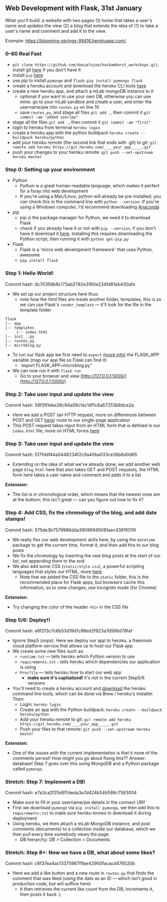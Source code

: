 ## Web Development with Flask, 31st January

What you'll build: a website with two pages (1) home that takes a user's name and updates the view (2) a blog that extends the idea of (1) to take a user's name and comment and add it to the view.

Example: https://blooming-springs-99416.herokuapp.com/

### 0-60 Real Fast

- `git clone https://github.com/danielnjoo/hackamherst_workshops.git`, install git [here](https://git-scm.com/downloads) if you don't have it
- install `pip` [here](https://pip.pypa.io/en/stable/installing/)
- use pip to install `pymongo` and `flask`: `pip install pymongo flask`
- create a heroku account and download the heroku CLI tools [here](https://devcenter.heroku.com/articles/heroku-cli#download-and-install)
- create a new heroku app, and attach a mLab mongoDB instance to it
  - optional if you want to use your own DB, otherwise you can use mine: go to your mLab sandbox and create a user, and enter the username/pw into `routes.py` on line 10 
  - save `routes.py`, and stage all files `git add .`, then commit it `git commit -am "added user/pw"`
- stage all the files `git add .`, then commit it `git commit -am "first"`
- login to heroku from terminal `heroku login`
- create a heroku app with the python buildpack `heroku create --buildpack heroku/python`
- add your heroku remote (the second link that ends with .git) to git: `git remote add heroku https://git.heroku.com/____your_app_____.git`
- push your changes to your heroku remote: `git push --set-upstream heroku master`

### Step 0: Setting up your environment

- Python
  - Python is a great human-readable language, which makes it perfect for a foray into web development
  - If you're using a Mac/Linux, python will already be pre-installed; you can check this in the command line with `python --version`. If you're using a Windows computer, I'd recommend downloading [Anaconda](https://anaconda.org/anaconda/python)
- pip
  - pip is the package manager for Python, we need it to download Flask
  - check if you already have it or not with `pip --version`, if you don't have it download it [here](https://pip.pypa.io/en/stable/installing/). Installing this requires downloading the Python script, then running it with `python get-pip.py`
- Flask
  - Flask is a 'micro web development framework' that uses Python, awesome
  - `pip install flask`

### Step 1: Hello World!
Commit hash: dc70356b8c173ab2782e3160e234fd81eb430afa

- We set up our project structure here thus:
  - note how the html files are inside another folder, templates, this is so we can use Flask's `render_template` — it'll look for the file in the template folder

```
flask
|-- app
|-- templates
     |-- index.html
|-- init__.py
|-- routes.py
|-- microblog.py
```

- To run our flask app we first need to `export` [(more info)](https://stackoverflow.com/questions/7328223/unix-export-command) the FLASK_APP variable (map our app file so Flask can find it)
  - `export FLASK_APP=microblog.py"
- We can now run it with `flask run`
  - Go to your browser and view [http://127.0.0.1:5000/](http://127.0.0.1:5000/)

### Step 2: Take user input and update the view
Commit hash: 58f391ebe26c94a09c1ec1df1c6a67253b8dce2a

- Here we add a POST (an HTTP request, more on differences between POST and GET [here](https://www.w3schools.com/tags/ref_httpmethods.asp)) route to our single-page application
- This POST request takes input from an HTML form that is defined in our `index.html` file, more on HTML forms [here](https://www.w3schools.com/html/html_forms.asp)

### Step 3: Take user input and update the view
Commit hash: 517fddf44a0448234f2c9a40ba033ce36b6d0d65

- Extending on the idea of what we've already done, we add another web page `blog.html` here that also takes GET and POST requests, the HTML form here takes a user name and comment and adds it to a list

__Extension:__
- The list is in chronological order, which means that the newest ones are at the bottom; this isn't great — can you figure out how to fix it?

### Step 4: Add CSS, fix the chronology of the blog, and add date stamps!
Commit hash: 575de3b7579986dda39096945081aec4381f01f9

- We really flex our web development skills here, by using the `datetime` package to get the current time, format it, and then add this to our blog posts
- We fix the chronology by inserting the new blog posts at the start of our list, not appending them to the end
- We also add some CSS (`static/style.css`), a powerful scripting languages that styles our HTML, more [here](https://www.w3schools.com/css/)
  - Note that we added the CSS file to the `static` folder, this is the recommended place for Flask apps, but browsers cache this information, so to view changes, use Incognito mode (for Chrome)

__Extension:__
- Try changing the color of the header `<h1>` in the CSS file

### Step 5/6: Deploy!!
Commit hash: e6f2f3c7c6b53d19d1c98ed2f923a7d566d78faf

- Ignore Step5 (oops). Here we deploy our app to heroku, a freemium cloud platform service that allows us to host our Flask app
- We create some new files such as:
  - `runtime.txt` — tells heroku which Python version to use
  - `requirements.txt` - tells heroku which dependencies our application is using
  - `Procfile` — tells heroku how to start our web app
    - __make sure it's capitalized!__ it's not in the current Step5/6 versions
- You'll need to create a heroku account and [download](https://devcenter.heroku.com/articles/heroku-cli#download-and-install) the heroku command line tools, which can be done via Brew / heroku's installer. Then:
  - Login: `heroku login`
  - Create an app with the Python buildpack: `heroku create --buildpack heroku/python`
  - Add your heroku remote to git: `git remote add heroku https://git.heroku.com/____your_app_____.git`
  - Push your files to that remote: `git push --set-upstream heroku master`

__Extension:__
- One of the issues with the current implementation is that it none of the comments persist! How might you go about fixing this?? Answer: database! Step 7 goes over this using MongoDB and a Python package called `pymongo`.

### Stretch: Step 7: Implement a DB!
Commit hash: e7a3ca2f25d911deda3a7d424b54b586c7583004

- Make sure to fill in your username/pw details in the connect URI!
- First we download `pymongo` via `pip install pymongo`, we then add this to `requirements.txt` to make sure heroku knows to download it during deployment
- Using heroku, we then attach a mLab MongoDB instance, and post comments (documents) to a collection inside our database, which we then pull every time somebody views the page    
  - DB hierarchy: DB > Collection > Documents

### Stretch: Step 8+: Now we have a DB, what about some likes?
Commit hash: c6f37ea4acf3375987f9ae42900facacd476520b

- Here we add a like button and a new route in `routes.py` that finds the comment that was liked (using the date as an ID — which isn't good in production code, but will suffice here)
  - It then retrieves the current like count from the DB, increments it, then posts it back :)
